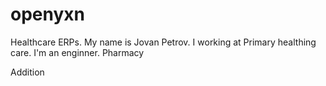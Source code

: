 # openyxn
Healthcare ERPs.
My name is Jovan Petrov.
I working at Primary healthing care. I'm an enginner.
Pharmacy

Addition
